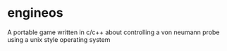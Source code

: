 # engineos
A portable game written in c/c++ about controlling a von neumann probe using a unix style operating system
